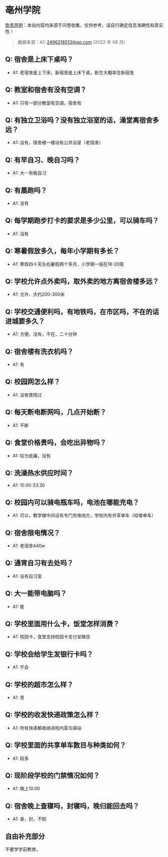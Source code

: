 # 亳州学院

[免责声明](https://colleges.chat/#_3)：本站内容均来源于问卷收集，仅供参考，请自行确定信息准确性和真实性！

> 数据来源：A1: 2496218513@qq.com (2022 年 06 月)

## Q: 宿舍是上床下桌吗？

- A1: 老宿舍是上下床，新宿舍是上床下桌，新生大概率住新宿舍

## Q: 教室和宿舍有没有空调？

- A1: 只有一部分教室有空调，宿舍有

## Q: 有独立卫浴吗？没有独立浴室的话，澡堂离宿舍多远？

- A1: 没有，宿舍楼一楼设有公共浴室（老宿舍）

## Q: 有早自习、晚自习吗？

- A1: 大一有晚自习

## Q: 有晨跑吗？

- A1: 没有

## Q: 每学期跑步打卡的要求是多少公里，可以骑车吗？

- A1: 没有

## Q: 寒暑假放多久，每年小学期有多长？

- A1: 寒假四十天左右暑假两个多月，小学期一般在18-20周

## Q: 学校允许点外卖吗，取外卖的地方离宿舍楼多远？

- A1: 允许，大约200-300米

## Q: 学校交通便利吗，有地铁吗，在市区吗，不在的话进城要多久？

- A1: 方便，没有，不在，二十分钟

## Q: 宿舍楼有洗衣机吗？

- A1: 有

## Q: 校园网怎么样？

- A1: 没有使用过

## Q: 每天断电断网吗，几点开始断？

- A1: 不断

## Q: 食堂价格贵吗，会吃出异物吗？

- A1: 较为低廉，没有

## Q: 洗澡热水供应时间？

- A1: 10.00-23.30

## Q: 校园内可以骑电瓶车吗，电池在哪能充电？

- A1: 可以，教学楼中间设有专门充电地方，学校内有共享单车（哈喽单车）

## Q: 宿舍限电情况？

- A1: 老宿舍440w

## Q: 通宵自习有去处吗？

- A1: 设有自习室

## Q: 大一能带电脑吗？

- A1: 能

## Q: 学校里面用什么卡，饭堂怎样消费？

- A1: 校园卡，食堂支持校园卡支付宝微信

## Q: 学校会给学生发银行卡吗？

- A1: 不会

## Q: 学校的超市怎么样？

- A1: 贵

## Q: 学校的收发快递政策怎么样？

- A1: 所有快递都收纳进校内菜鸟驿站

## Q: 学校里面的共享单车数目与种类如何？

- A1: 较多

## Q: 现阶段学校的门禁情况如何？

- A1: 晚上10.00

## Q: 宿舍晚上查寝吗，封寝吗，晚归能回去吗？

- A1: 查，封，不知

## 自由补充部分

不要学学前教育。